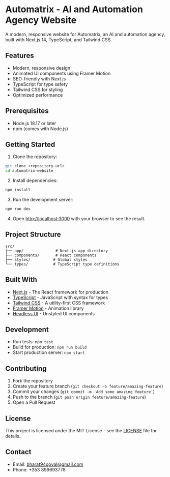# Automatrix - AI and Automation Agency Website

A modern, responsive website for Automatrix, an AI and automation agency, built with Next.js 14, TypeScript, and Tailwind CSS.

## Features

- Modern, responsive design
- Animated UI components using Framer Motion
- SEO-friendly with Next.js
- TypeScript for type safety
- Tailwind CSS for styling
- Optimized performance

## Prerequisites

- Node.js 18.17 or later
- npm (comes with Node.js)

## Getting Started

1. Clone the repository:
```bash
git clone <repository-url>
cd automatrix-website
```

2. Install dependencies:
```bash
npm install
```

3. Run the development server:
```bash
npm run dev
```

4. Open [http://localhost:3000](http://localhost:3000) with your browser to see the result.

## Project Structure

```
src/
├── app/              # Next.js app directory
├── components/       # React components
├── styles/          # Global styles
└── types/           # TypeScript type definitions
```

## Built With

- [Next.js](https://nextjs.org/) - The React framework for production
- [TypeScript](https://www.typescriptlang.org/) - JavaScript with syntax for types
- [Tailwind CSS](https://tailwindcss.com/) - A utility-first CSS framework
- [Framer Motion](https://www.framer.com/motion/) - Animation library
- [Headless UI](https://headlessui.dev/) - Unstyled UI components

## Development

- Run tests: `npm test`
- Build for production: `npm run build`
- Start production server: `npm start`

## Contributing

1. Fork the repository
2. Create your feature branch (`git checkout -b feature/amazing-feature`)
3. Commit your changes (`git commit -m 'Add some amazing feature'`)
4. Push to the branch (`git push origin feature/amazing-feature`)
5. Open a Pull Request

## License

This project is licensed under the MIT License - see the [LICENSE](LICENSE) file for details.

## Contact

- Email: bharat94goyal@gmail.com
- Phone: +353 899693778
